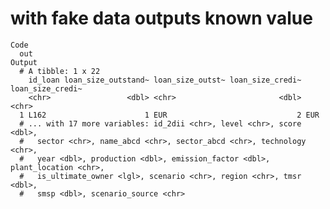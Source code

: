 # with fake data outputs known value

    Code
      out
    Output
      # A tibble: 1 x 22
        id_loan loan_size_outstand~ loan_size_outst~ loan_size_credi~ loan_size_credi~
        <chr>                 <dbl> <chr>                       <dbl> <chr>           
      1 L162                      1 EUR                             2 EUR             
      # ... with 17 more variables: id_2dii <chr>, level <chr>, score <dbl>,
      #   sector <chr>, name_abcd <chr>, sector_abcd <chr>, technology <chr>,
      #   year <dbl>, production <dbl>, emission_factor <dbl>, plant_location <chr>,
      #   is_ultimate_owner <lgl>, scenario <chr>, region <chr>, tmsr <dbl>,
      #   smsp <dbl>, scenario_source <chr>

